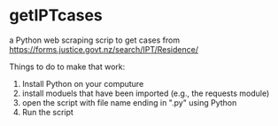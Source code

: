 # getIPTcases
a Python web scraping scrip to get cases from https://forms.justice.govt.nz/search/IPT/Residence/

Things to do to make that work:
1. Install Python on your computure
2. install moduels that have been imported (e.g., the requests module)
3. open the script with file name ending in ".py" using Python
4. Run the script
